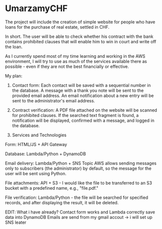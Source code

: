 # UmarzamyCHF
The project will include the creation of simple website for people who have loans for the purchase of real estate, settled in CHF.

In short.
The user will be able to check whether his contract with the bank contains prohibited clauses that will enable him to win in court and write off the loan.

As I currently spend most of my time learning and working in the AWS environment, I will try to use as much of the services available there as possible - even if they are not the best financially or effective.


My plan:

1. Contact form:
Each contact will be saved with a sequential number in the database.
A message with a thank you note will be sent to the provided email address.
An email notification about a new entry will be sent to the administrator's email address.

2. Contract verification:
A PDF file attached on the website will be scanned for prohibited clauses.
If the searched text fragment is found, a notification will be displayed,
confirmed with a message, and logged in the database.

3. Services and Technologies

Form: HTML/JS + API Gateway

Database: Lambda/Python + DynamoDB
  
Email delivery: Lambda/Python + SNS Topic
  AWS allows sending messages only to subscribers (the administrator) by default, so the message for the user will be sent using Python.
  
File attachments: API + S3 - I would like the file to be transferred to an S3 bucket 	with a predefined name, e.g., "file.pdf."

File verification: Lambda/Python - the file will be searched for specified records, 	and after displaying the result, it will be deleted.

EDIT: 
What i have already?
Contact form works and Lambda correctly save data into DynamoDB
Emails are send from my gmail accout -> i will set up SNS leater
